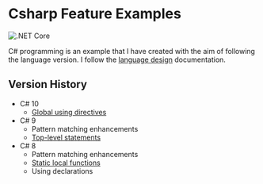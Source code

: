 # Csharp Feature Examples

![.NET Core](https://github.com/ibrahimatay/CsharpLangExamples/workflows/.NET%20Core/badge.svg)

C# programming is an example that I have created with the aim of following the language version. I follow the [language design] documentation.

[language design]: https://github.com/dotnet/csharplang

## Version History

* C# 10
  * [Global using directives](GlobalUsingDirective/)
* C# 9
  * Pattern matching enhancements
  * [Top-level statements](TopLevelStatements/)
* C# 8
  * Pattern matching enhancements
  * [Static local functions](StaticLocalFunctions/)
  * Using declarations
